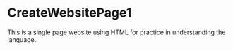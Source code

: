 # CreateWebsitePage1
This is a single page website using HTML for practice in understanding the language.
